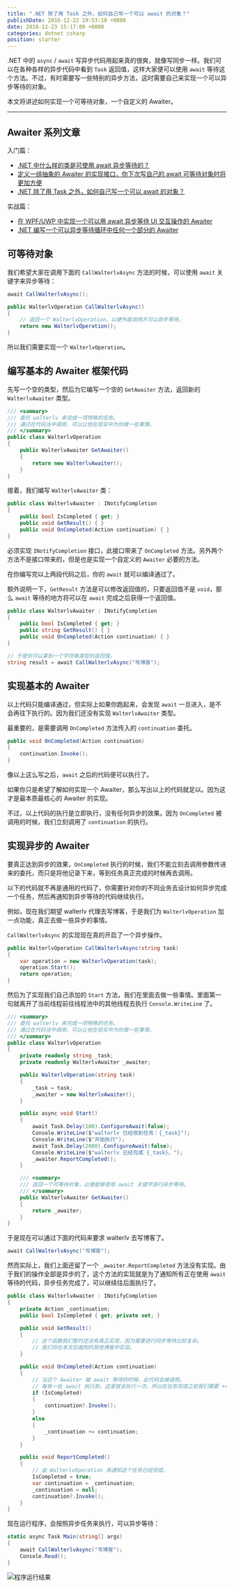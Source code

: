 ```yaml
---
title: ".NET 除了用 Task 之外，如何自己写一个可以 await 的对象？"
publishDate: 2018-12-22 19:53:10 +0800
date: 2018-12-23 15:17:09 +0800
categories: dotnet csharp
position: starter
---
```


.NET 中的 `async` / `await` 写异步代码用起来真的很爽，就像写同步一样。我们可以在各种各样的异步代码中看到 `Task` 返回值，这样大家便可以使用 `await` 等待这个方法。不过，有时需要写一些特别的异步方法，这时需要自己来实现一个可以异步等待的对象。

本文将讲述如何实现一个可等待对象，一个自定义的 Awaiter。

---

<div id="toc"></div>

## Awaiter 系列文章

入门篇：

- [.NET 中什么样的类是可使用 await 异步等待的？](/post/what-is-an-awaiter.html)
- [定义一组抽象的 Awaiter 的实现接口，你下次写自己的 await 可等待对象时将更加方便](/post/abstract-awaitable-and-awaiter.html)
- [.NET 除了用 Task 之外，如何自己写一个可以 await 的对象？](/post/understand-and-write-custom-awaiter.html)

实战篇：

- [在 WPF/UWP 中实现一个可以用 await 异步等待 UI 交互操作的 Awaiter](/post/write-dispatcher-awaiter-for-ui.html)
- [.NET 编写一个可以异步等待循环中任何一个部分的 Awaiter](/post/write-an-awaiter-that-await-part-of-a-loop.html)

## 可等待对象

我们希望大家在调用下面的 `CallWalterlvAsync` 方法的时候，可以使用 `await` 关键字来异步等待：

```csharp
await CallWalterlvAsync();
```

```csharp
public WalterlvOperation CallWalterlvAsync()
{
    // 返回一个 WalterlvOperation，以便外面调用方可以异步等待。
    return new WalterlvOperation();
}
```

所以我们需要实现一个 `WalterlvOperation`。

## 编写基本的 Awaiter 框架代码

先写一个空的类型，然后为它编写一个空的 `GetAwaiter` 方法，返回新的 `WalterlvAwaiter` 类型。

```csharp
/// <summary>
/// 委托 walterlv 来完成一项特殊的任务。
/// 通过在代码当中调用，可以让他在现实中为你做一些事情。
/// </summary>
public class WalterlvOperation
{
    public WalterlvAwaiter GetAwaiter()
    {
        return new WalterlvAwaiter();
    }
}
```

接着，我们编写 `WalterlvAwaiter` 类：

```csharp
public class WalterlvAwaiter : INotifyCompletion
{
    public bool IsCompleted { get; }
    public void GetResult() { }
    public void OnCompleted(Action continuation) { }
}
```

必须实现 `INotifyCompletion` 接口，此接口带来了 `OnCompleted` 方法。另外两个方法不是接口带来的，但是也是实现一个自定义的 `Awaiter` 必要的方法。

在你编写完以上两段代码之后，你的 `await` 就可以编译通过了。

额外说明一下，`GetResult` 方法是可以修改返回值的，只要返回值不是 `void`，那么 `await` 等待的地方将可以在 `await` 完成之后获得一个返回值。

```csharp
public class WalterlvAwaiter : INotifyCompletion
{
    public bool IsCompleted { get; }
    public string GetResult() { }
    public void OnCompleted(Action continuation) { }
}
```

```csharp
// 于是你可以拿到一个字符串类型的返回值。
string result = await CallWalterlvAsync("写博客");
```

## 实现基本的 Awaiter

以上代码只能编译通过，但实际上如果你跑起来，会发现 `await` 一旦进入，是不会再往下执行的。因为我们还没有实现 `WalterlvAwaiter` 类型。

最重要的，是需要调用 `OnCompleted` 方法传入的 `continuation` 委托。

```csharp
public void OnCompleted(Action continuation)
{
    continuation.Invoke();
}
```

像以上这么写之后，`await` 之后的代码便可以执行了。

如果你只是希望了解如何实现一个 Awaiter，那么写出以上的代码就足以。因为这才是最本质最核心的 Awaiter 的实现。

不过，以上代码的执行是立即执行，没有任何异步的效果。因为 `OnCompleted` 被调用的时候，我们立刻调用了 `continuation` 的执行。

## 实现异步的 Awaiter

要真正达到异步的效果，`OnCompleted` 执行的时候，我们不能立刻去调用参数传进来的委托，而只是将他记录下来，等到任务真正完成的时候再去调用。

以下的代码就不再是通用的代码了，你需要针对你的不同业务去设计如何异步完成一个任务，然后再通知到异步等待的代码继续执行。

例如，现在我们期望 walterlv 代理去写博客，于是我们为 `WalterlvOperation` 加一点功能，真正去做一些异步的事情。

`CallWalterlvAsync` 的实现现在真的开启了一个异步操作。

```csharp
public WalterlvOperation CallWalterlvAsync(string task)
{
    var operation = new WalterlvOperation(task);
    operation.Start();
    return operation;
}
```

然后为了实现我们自己添加的 `Start` 方法，我们在里面去做一些事情。里面第一句就离开了当前线程前往线程池中的其他线程去执行 `Console.WriteLine` 了。

```csharp
/// <summary>
/// 委托 walterlv 来完成一项特殊的任务。
/// 通过在代码当中调用，可以让他在现实中为你做一些事情。
/// </summary>
public class WalterlvOperation
{
    private readonly string _task;
    private readonly WalterlvAwaiter _awaiter;

    public WalterlvOperation(string task)
    {
        _task = task;
        _awaiter = new WalterlvAwaiter();
    }

    public async void Start()
    {
        await Task.Delay(100).ConfigureAwait(false);
        Console.WriteLine($"walterlv 已经收到任务：{_task}");
        Console.WriteLine($"开始执行");
        await Task.Delay(2000).ConfigureAwait(false);
        Console.WriteLine($"walterlv 已经完成 {_task}。");
        _awaiter.ReportCompleted();
    }

    /// <summary>
    /// 返回一个可等待对象，以便能够使用 await 关键字进行异步等待。
    /// </summary>
    public WalterlvAwaiter GetAwaiter()
    {
        return _awaiter;
    }
}
```

于是现在可以通过下面的代码来要求 walterlv 去写博客了。

```csharp
await CallWalterlvAsync("写博客");
```

然而实际上，我们上面还留了一个 `_awaiter.ReportCompleted` 方法没有实现。由于我们的操作全部是异步的了，这个方法的实现就是为了通知所有正在使用 `await` 等待的代码，异步任务完成了，可以继续往后面执行了。

```csharp
public class WalterlvAwaiter : INotifyCompletion
{
    private Action _continuation;
    public bool IsCompleted { get; private set; }

    public void GetResult()
    {
        // 这个函数我们暂时还没有真正实现，因为需要进行同步等待比较复杂。
        // 我们将在本文后面附的其他博客中实现。
    }

    public void OnCompleted(Action continuation)
    {
        // 当这个 Awaiter 被 await 等待的时候，此代码会被调用。
        // 每有一处 await 执行到，这里就会执行一次，所以在任务完成之前我们需要 +=。
        if (IsCompleted) 
        {
            continuation?.Invoke();
        }
        else
        {
            _continuation += continuation;
        }
    }

    public void ReportCompleted()
    {
        // 由 WalterlvOperation 来通知这个任务已经完成。
        IsCompleted = true;
        var continuation = _continuation;
        _continuation = null;
        continuation?.Invoke();
    }
}
```

现在运行程序，会按照异步任务来执行，可以异步等待：

```csharp
static async Task Main(string[] args)
{
    await CallWalterlvAsync("写博客");
    Console.Read();
}
```

![程序运行结果](/static/posts/2018-12-22-13-40-55.png)
